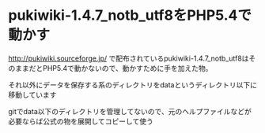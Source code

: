 pukiwiki-1.4.7_notb_utf8をPHP5.4で動かす
======================
http://pukiwiki.sourceforge.jp/ で配布されているpukiwiki-1.4.7_notb_utf8はそのままだとPHP5.4で動かないので、動かすために手を加えた物。

それ以外にデータを保存する系のディレクトリをdataというディレクトリ以下に移動しています

gitでdata以下のディレクトリを管理してないので、元のヘルプファイルなどが必要ならば公式の物を展開してコピーして使う

